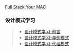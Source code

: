 
[Full Stack Your MAC][1]

### 设计模式学习

> * [设计模式学习-前言][2]
> * [设计模式学习-单例模式][3]
> * [设计模式学习-代理模式][3]




[1]: https://github.com/cderek/blog/issues/1
[2]: https://github.com/cderek/blog/issues/2
[3]: https://github.com/cderek/blog/issues/3
[4]: https://github.com/marsczen/blog/issues/4
